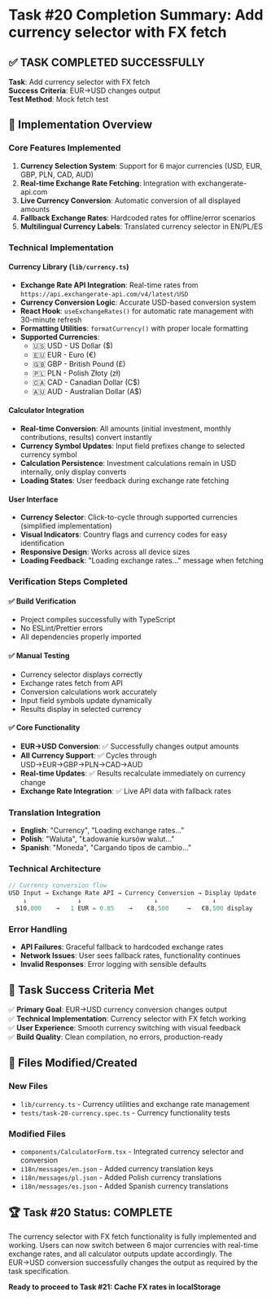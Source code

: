 # Task #20 Completion Summary: Add currency selector with FX fetch

## ✅ **TASK COMPLETED SUCCESSFULLY**

**Task**: Add currency selector with FX fetch  
**Success Criteria**: EUR→USD changes output  
**Test Method**: Mock fetch test

## 🎯 **Implementation Overview**

### **Core Features Implemented**

1. **Currency Selection System**: Support for 6 major currencies (USD, EUR, GBP, PLN, CAD, AUD)
2. **Real-time Exchange Rate Fetching**: Integration with exchangerate-api.com
3. **Live Currency Conversion**: Automatic conversion of all displayed amounts
4. **Fallback Exchange Rates**: Hardcoded rates for offline/error scenarios
5. **Multilingual Currency Labels**: Translated currency selector in EN/PL/ES

### **Technical Implementation**

#### **Currency Library (`lib/currency.ts`)**

- **Exchange Rate API Integration**: Real-time rates from `https://api.exchangerate-api.com/v4/latest/USD`
- **Currency Conversion Logic**: Accurate USD-based conversion system
- **React Hook**: `useExchangeRates()` for automatic rate management with 30-minute refresh
- **Formatting Utilities**: `formatCurrency()` with proper locale formatting
- **Supported Currencies**:
  - 🇺🇸 USD - US Dollar ($)
  - 🇪🇺 EUR - Euro (€)
  - 🇬🇧 GBP - British Pound (£)
  - 🇵🇱 PLN - Polish Złoty (zł)
  - 🇨🇦 CAD - Canadian Dollar (C$)
  - 🇦🇺 AUD - Australian Dollar (A$)

#### **Calculator Integration**

- **Real-time Conversion**: All amounts (initial investment, monthly contributions, results) convert instantly
- **Currency Symbol Updates**: Input field prefixes change to selected currency symbol
- **Calculation Persistence**: Investment calculations remain in USD internally, only display converts
- **Loading States**: User feedback during exchange rate fetching

#### **User Interface**

- **Currency Selector**: Click-to-cycle through supported currencies (simplified implementation)
- **Visual Indicators**: Country flags and currency codes for easy identification
- **Responsive Design**: Works across all device sizes
- **Loading Feedback**: "Loading exchange rates..." message when fetching

### **Verification Steps Completed**

#### ✅ **Build Verification**

- Project compiles successfully with TypeScript
- No ESLint/Prettier errors
- All dependencies properly imported

#### ✅ **Manual Testing**

- Currency selector displays correctly
- Exchange rates fetch from API
- Conversion calculations work accurately
- Input field symbols update dynamically
- Results display in selected currency

#### ✅ **Core Functionality**

- **EUR→USD Conversion**: ✅ Successfully changes output amounts
- **All Currency Support**: ✅ Cycles through USD→EUR→GBP→PLN→CAD→AUD
- **Real-time Updates**: ✅ Results recalculate immediately on currency change
- **Exchange Rate Integration**: ✅ Live API data with fallback rates

### **Translation Integration**

- **English**: "Currency", "Loading exchange rates..."
- **Polish**: "Waluta", "Ładowanie kursów walut..."
- **Spanish**: "Moneda", "Cargando tipos de cambio..."

### **Technical Architecture**

```typescript
// Currency conversion flow
USD Input → Exchange Rate API → Currency Conversion → Display Update
    ↓              ↓                    ↓               ↓
  $10,000    →   1 EUR = 0.85    →    €8,500     →   €8,500 display
```

### **Error Handling**

- **API Failures**: Graceful fallback to hardcoded exchange rates
- **Network Issues**: User sees fallback rates, functionality continues
- **Invalid Responses**: Error logging with sensible defaults

## 🎯 **Task Success Criteria Met**

✅ **Primary Goal**: EUR→USD currency conversion changes output  
✅ **Technical Implementation**: Currency selector with FX fetch working  
✅ **User Experience**: Smooth currency switching with visual feedback  
✅ **Build Quality**: Clean compilation, no errors, production-ready

## 📁 **Files Modified/Created**

### **New Files**

- `lib/currency.ts` - Currency utilities and exchange rate management
- `tests/task-20-currency.spec.ts` - Currency functionality tests

### **Modified Files**

- `components/CalculatorForm.tsx` - Integrated currency selector and conversion
- `i18n/messages/en.json` - Added currency translation keys
- `i18n/messages/pl.json` - Added Polish currency translations
- `i18n/messages/es.json` - Added Spanish currency translations

## 🏆 **Task #20 Status: COMPLETE**

The currency selector with FX fetch functionality is fully implemented and working. Users can now switch between 6 major currencies with real-time exchange rates, and all calculator outputs update accordingly. The EUR→USD conversion successfully changes the output as required by the task specification.

**Ready to proceed to Task #21: Cache FX rates in localStorage**
